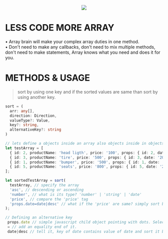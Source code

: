 <p align="center">
<img src="https://avatars1.githubusercontent.com/u/55918725?s=400&u=a4396a6bde4469bd82ab8f3a827e8df5e1fc36ca&v=4">
</p>

# LESS CODE MORE ARRAY

• Array brain will make your complex array duties in one method.  
• Don't need to make any callbacks, don't need to mix multiple methods, don't need to make statements, Array knows what you need and does it for you.

# METHODS & USAGE

> sort by using one key and if the sorted values are same than sort by using another key.

```typescript
sort = (
  arr: any[],
  direction: Direction,
  valueType?: Value,
  key?: string,
  alternativeKey?: string
)

// lets define a objects inside an array also objects inside in objects
let testArray = [
  { id: 2, productName: 'head ligth', price: '100', props: { id: 2, date: '2011-11-12' } },
  { id: 3, productName: 'tire', price: '500', props: { id: 3, date: '2011-11-15' } },
  { id: 1, productName: 'bumper', price: '500', props: { id: 1, date: '2011-11-14' } },
  { id: 5, productName: 'seats', price: '800', props: { id: 5, date: '2011-11-13' } }
];

let sortedTestArray = sort(
  testArray, // specify the array
  'asc', // descending or ascending
  'number', // what is its type? 'number' | 'string' | 'date'
  'price', // compare the 'price' tag
  'props.date=date|desc' // what if the 'price' are same? simply sort based on 'date' prop, also specify 'ascending' or 'descending'
);

// Defining an alternative key
 props.date // simple javascript child object pointing with dots. Select date in props.
 = // add an equality end of it.
 date|desc // tell it, key of date contains value of date and sort it by descending.

```
